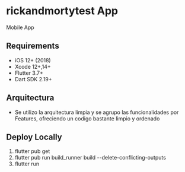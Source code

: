 # rickandmortytest App

Mobile App

## Requirements

- iOS 12+ (2018)
- Xcode 12+,14+
- Flutter 3.7+
- Dart SDK 2.19+

## Arquitectura

- Se utilizo la arquitectura limpia y se agrupo las funcionalidades por Features, ofreciendo un codigo bastante limpio y ordenado

## Deploy Locally

1. flutter pub get
2. flutter pub run build_runner build --delete-conflicting-outputs
3. flutter run
